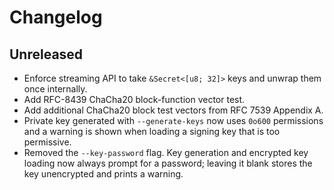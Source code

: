 # Changelog

## Unreleased
- Enforce streaming API to take `&Secret<[u8; 32]>` keys and unwrap them once internally.
- Add RFC-8439 ChaCha20 block-function vector test.
- Add additional ChaCha20 block test vectors from RFC 7539 Appendix A.
- Private key generated with `--generate-keys` now uses `0o600` permissions and a
  warning is shown when loading a signing key that is too permissive.
- Removed the `--key-password` flag. Key generation and encrypted key loading
  now always prompt for a password; leaving it blank stores the key unencrypted
  and prints a warning.
